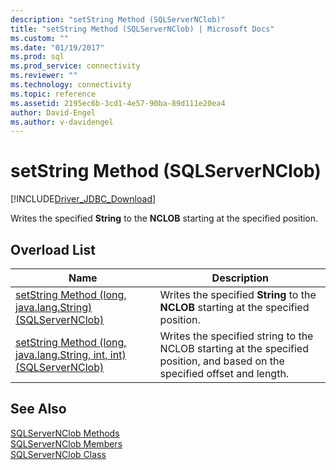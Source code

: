 ```yaml
---
description: "setString Method (SQLServerNClob)"
title: "setString Method (SQLServerNClob) | Microsoft Docs"
ms.custom: ""
ms.date: "01/19/2017"
ms.prod: sql
ms.prod_service: connectivity
ms.reviewer: ""
ms.technology: connectivity
ms.topic: reference
ms.assetid: 2195ec6b-3cd1-4e57-90ba-89d111e20ea4
author: David-Engel
ms.author: v-davidengel
---
```

# setString Method (SQLServerNClob)
[!INCLUDE[Driver_JDBC_Download](../../../includes/driver_jdbc_download.md)]

  Writes the specified **String** to the **NCLOB** starting at the specified position.  
  
## Overload List  
  
|Name|Description|  
|----------|-----------------|  
|[setString Method &#40;long, java.lang.String&#41; &#40;SQLServerNClob&#41;](../../../connect/jdbc/reference/setstring-method-long-java-lang-string-sqlservernclob.md)|Writes the specified **String** to the **NCLOB** starting at the specified position.|  
|[setString Method &#40;long, java.lang.String, int, int&#41; &#40;SQLServerNClob&#41;](../../../connect/jdbc/reference/setstring-method-long-java-lang-string-int-int-sqlservernclob.md)|Writes the specified string to the NCLOB starting at the specified position, and based on the specified offset and length.|  
  
## See Also  
 [SQLServerNClob Methods](../../../connect/jdbc/reference/sqlservernclob-methods.md)   
 [SQLServerNClob Members](../../../connect/jdbc/reference/sqlservernclob-members.md)   
 [SQLServerNClob Class](../../../connect/jdbc/reference/sqlservernclob-class.md)  
  
  
